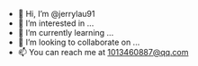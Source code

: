 - 👋 Hi, I’m @jerrylau91
- 👀 I’m interested in ...
- 🌱 I’m currently learning ...
- 💞️ I’m looking to collaborate on ...
- 📫 You can reach me at 1013460887@qq.com

<!---
jerrylau91/jerrylau91 is a ✨ special ✨ repository because its `README.md` (this file) appears on your GitHub profile.
You can click the Preview link to take a look at your changes.
--->
